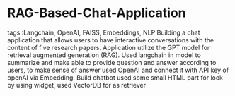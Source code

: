 # RAG-Based-Chat-Application
tags :Langchain, OpenAI, FAISS, Embeddings, NLP
Building a chat application that allows users to have interactive conversations with the content of five research papers. Application utilize the GPT model for retrieval augmented generation (RAG).
Used langchain in model to summarize and make able to provide question and answer according to users, to make sense of answer used OpenAI and connect it with API key of openAI via Embedding. 
Build chatbot used some small HTML part for look by using widget, used VectorDB for as retriever
